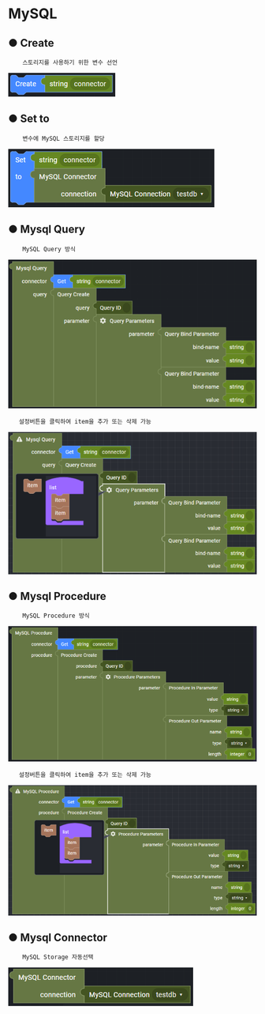 # MySQL

## ● Create

        스토리지를 사용하기 위한 변수 선언

![](../../../../img/assets/image%20%28259%29.png)

## ● Set to

        변수에 MySQL 스토리지를 할당

![](../../../../img/assets/image%20%28288%29.png)

## ● Mysql Query

        MySQL Query 방식

![](../../../../img/assets/image%20%28312%29.png)

       설정버튼을 클릭하여 item을 추가 또는 삭제 가능

![](../../../../img/assets/image%20%28233%29.png)

## ● Mysql Procedure

        MySQL Procedure 방식

![](../../../../img/assets/image%20%28313%29.png)

       설정버튼을 클릭하여 item을 추가 또는 삭제 가능

![](../../../../img/assets/image%20%28236%29.png)

## ● Mysql Connector

        MySQL Storage 자동선택

![](../../../../img/assets/image%20%28274%29.png)
